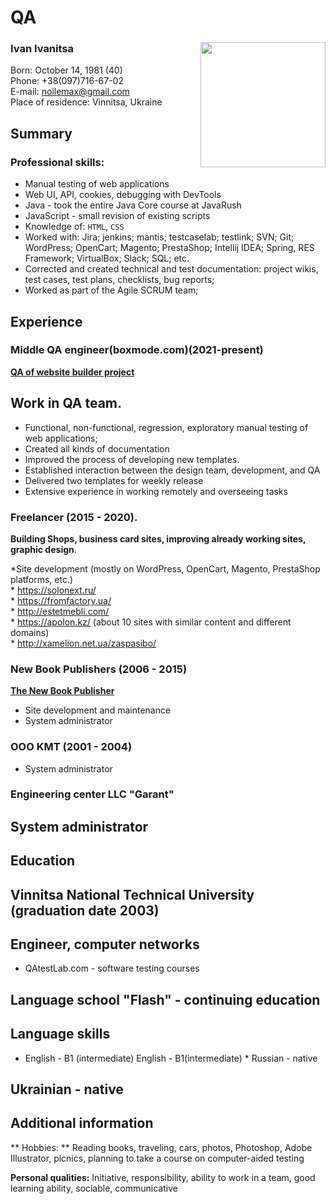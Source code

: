 # QA
### Ivan Ivanitsa <Image src="avatar.png" align="right" width="200" height="200">
Born: October 14, 1981 (40)  
Phone: +38(097)716-67-02  
E-mail: noilemax@gmail.com  
Place of residence: Vinnitsa, Ukraine  

## Summary
### Professional skills:
* Manual testing of web applications
* Web UI, API, cookies, debugging with DevTools
* Java - took the entire Java Core course at JavaRush
* JavaScript - small revision of existing scripts
* Knowledge of: `HTML`, `CSS`
* Worked with: Jira; jenkins; mantis; testcaselab; testlink; SVN; Git; WordPress; OpenCart; Magento; PrestaShop; Intellij IDEA; Spring, RES Framework; VirtualBox; Slack; SQL; etc.
* Corrected and created technical and test documentation: project wikis, test cases, test plans, checklists, bug reports;
* Worked as part of the Agile SCRUM team;

## Experience
### Middle QA engineer(boxmode.com)(2021-present)
 [**QA of website builder project**](https://boxmode.com)
  
  ## Work in QA team.
  * Functional, non-functional, regression, exploratory manual testing of web applications;
  * Created all kinds of documentation
  * Improved the process of developing new templates. 
  * Established interaction between the design team, development, and QA
  * Delivered two templates for weekly release
  * Extensive experience in working remotely and overseeing tasks
  
### Freelancer (2015 - 2020).  
**Building Shops, business card sites, improving already working sites, graphic design**.

  *Site development (mostly on WordPress, OpenCart, Magento, PrestaShop platforms, etc.)  
    * https://solonext.ru/    
    * https://fromfactory.ua/   
    * http://estetmebli.com/  
    * https://apolon.kz/ (about 10 sites with similar content and different domains)    
    * http://xamelion.net.ua/zaspasibo/  
 
### New Book Publishers (2006 - 2015)  
[**The New Book Publisher**](https://nk.in.ua/)

  * Site development and maintenance
  * System administrator
 
### OOO KMT (2001 - 2004)
  * System administrator
  
### Engineering center LLC "Garant"
   ## System administrator  
    
## Education
## Vinnitsa National Technical University (graduation date 2003)
  ## Engineer, computer networks
* QAtestLab.com - software testing courses
## Language school "Flash" - continuing education

## Language skills
* English - B1 (intermediate)
English - B1(intermediate) * Russian - native
## Ukrainian - native

## Additional information
** Hobbies: ** Reading books, traveling, cars, photos, Photoshop, Adobe Illustrator, picnics, planning to take a course on computer-aided testing

**Personal qualities:** Initiative, responsibility, ability to work in a team, good learning ability, sociable, communicative
